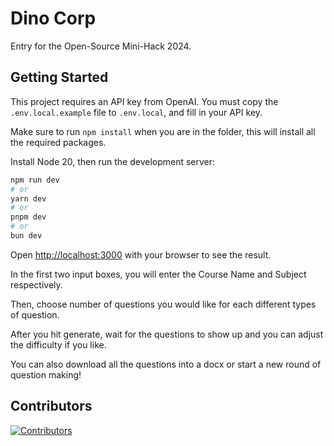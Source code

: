 # Dino Corp

Entry for the Open-Source Mini-Hack 2024.

## Getting Started

This project requires an API key from OpenAI. You must copy the `.env.local.example` file to `.env.local`, and fill in your API key.

Make sure to run `npm install` when you are in the folder, this will install all the required packages.

Install Node 20, then run the development server:

```bash
npm run dev
# or
yarn dev
# or
pnpm dev
# or
bun dev
```

Open [http://localhost:3000](http://localhost:3000) with your browser to see the result.

In the first two input boxes, you will enter the Course Name and Subject respectively.

Then, choose number of questions you would like for each different types of question.

After you hit generate, wait for the questions to show up and you can adjust the difficulty if you like.

You can also download all the questions into a docx or start a new round of question making!

## Contributors

[![Contributors](https://contrib.rocks/image?repo=jasonlin15/Dino-Corp)](https://github.com/jasonlin15/Dino-Corp/graphs/contributors)
